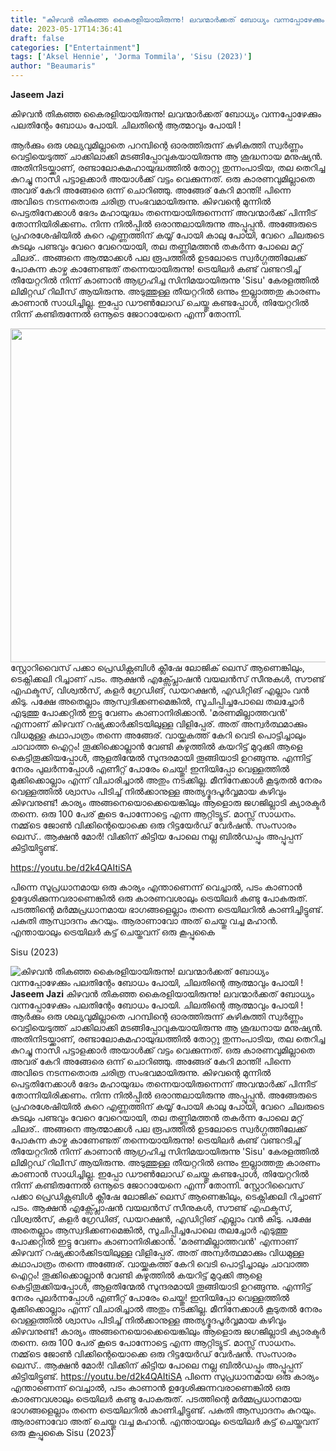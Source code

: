 ```yaml
---
title: "കിഴവൻ തികഞ്ഞ കൈരളിയായിരുന്നു! ലവന്മാർക്കത് ബോധ്യം വന്നപ്പോഴേക്കും പലതിന്റേം ബോധം പോയി, ചിലതിന്റെ ആത്മാവും പോയി !"
date: 2023-05-17T14:36:41
draft: false
categories: ["Entertainment"]
tags: ['Aksel Hennie', 'Jorma Tommila', 'Sisu (2023)']
author: "Beaumaris"
---
```


<strong>Jaseem Jazi</strong>

കിഴവൻ തികഞ്ഞ കൈരളിയായിരുന്നു! ലവന്മാർക്കത് ബോധ്യം വന്നപ്പോഴേക്കും പലതിന്റേം ബോധം പോയി. ചിലതിന്റെ ആത്മാവും പോയി !

ആർക്കും ഒരു ശല്യവുമില്ലാതെ പറമ്പിന്റെ ഓരത്തിരുന്ന് കുഴികുത്തി സ്വർണ്ണം വെട്ടിയെടുത്ത് ചാക്കിലാക്കി മടങ്ങിപ്പോവുകയായിരുന്നു ആ ശുദ്ധനായ മനുഷ്യൻ. അതിനിടയ്ക്കാണ്, രണ്ടാലോകമഹായുദ്ധത്തിൽ തോറ്റു തുന്നംപാടിയ, തല തെറിച്ച കുറച്ചു നാസി പട്ടാളക്കാർ അയാൾക്ക് വട്ടം വെക്കുന്നത്. ഒരു കാരണവുമില്ലാതെ അവര് കേറി അങ്ങേരെ ഒന്ന് ചൊറിഞ്ഞു. അങ്ങേര് കേറി മാന്തി! പിന്നെ അവിടെ നടന്നതൊരു ചരിത്ര സംഭവമായിരുന്നു. കിഴവന്റെ മുന്നിൽ പെട്ടതിനേക്കാൾ ഭേദം മഹായുദ്ധം തന്നെയായിരുന്നെന്ന് അവന്മാർക്ക് പിന്നീട് തോന്നിയിരിക്കണം. നിന്ന നിൽപ്പിൽ ഒരാന്തലായിരുന്നു അപ്പൂപ്പൻ. അങ്ങേരുടെ പ്രഹരശേഷിയിൽ കുറെ എണ്ണത്തിന് കയ്യ് പോയി കാലു പോയി, വേറെ ചിലരുടെ കുടലും പണ്ടവും വേറെ വേറെയായി, തല തണ്ണിമത്തൻ തകർന്ന പോലെ മറ്റ് ചിലര്.. അങ്ങനെ ആത്മാക്കൾ പല രൂപത്തിൽ ഉടലോടെ സ്വർഗ്ഗത്തിലേക്ക് പോകുന്ന കാഴ്ച കാണേണ്ടത് തന്നെയായിരുന്നു!
ട്രെയിലർ കണ്ട് വണ്ടറടിച്ച് തീയേറ്ററിൽ നിന്ന് കാണാൻ ആഗ്രഹിച്ച സിനിമയായിരുന്നു 'Sisu' കേരളത്തിൽ ലിമിറ്റഡ് റിലീസ് ആയിരുന്നു. അടുത്തുള്ള തീയറ്ററിൽ ഒന്നും ഇല്ലാത്തതു കാരണം കാണാൻ സാധിച്ചില്ല. ഇപ്പോ ഡൗൺലോഡ് ചെയ്തു കണ്ടപ്പോൾ, തിയേറ്ററിൽ നിന്ന് കണ്ടിരുന്നേൽ ഒന്നൂടെ ജോറായേനെ എന്ന് തോന്നി.

<a href="https://cdn.boolokam.com/articles/2023/05/ddddff.jpg"><img class="size-large wp-image-395861 aligncenter" src="https://cdn.boolokam.com/articles/2023/05/ddddff-1024x683.jpg" alt="" width="800" height="534" /></a>സ്റ്റോറിവൈസ് പക്കാ പ്രെഡിക്റ്റബിൾ ക്ലീഷേ ലോജിക് ലെസ് ആണെങ്കിലും, ടെക്നിക്കലി റിച്ചാണ് പടം. ആക്ഷൻ എക്സ്പ്ലോഷൻ വയലൻസ് സീനുകൾ, സൗണ്ട് എഫക്ടസ്, വിശ്വൽസ്, കളർ ഗ്രേഡിങ്, ഡയറക്ഷൻ, എഡിറ്റിങ് എല്ലാം വൻ കിടു. പക്ഷേ അതെല്ലാം ആസ്വദിക്കണമെങ്കിൽ, സൂചിപ്പിച്ചപോലെ തലച്ചോർ എടുത്തു പോക്കറ്റിൽ ഇട്ടു വേണം കാണാനിരിക്കാൻ. 'മരണമില്ലാത്തവൻ' എന്നാണ് കിഴവന് റഷ്യക്കാർക്കിടയിലുള്ള വിളിപ്പേര്. അത് അന്വർത്ഥമാക്കും വിധമുള്ള കഥാപാത്രം തന്നെ അങ്ങേര്. വായ്ക്കകത്ത് കേറി വെടി പൊട്ടിച്ചാലും ചാവാത്ത ഐറ്റം! തൂക്കിക്കൊല്ലാൻ വേണ്ടി കഴുത്തിൽ കയറിട്ട് മുറുക്കി ആളെ കെട്ടിതൂക്കിയപ്പോൾ, ആളതിന്മേൽ സുന്ദരമായി തൂങ്ങിയാടി ഉറങ്ങുന്നു. എന്നിട്ട് നേരം പുലർന്നപ്പോൾ എണീറ്റ് പോരേം ചെയ്തു! ഇനിയിപ്പോ വെള്ളത്തിൽ മുക്കിക്കൊല്ലാം എന്ന് വിചാരിച്ചാൽ അതും നടക്കില്ല. മീനിനേക്കാൾ കൂടുതൽ നേരം വെള്ളത്തിൽ ശ്വാസം പിടിച്ച് നിൽക്കാനുള്ള അത്യദ്ഭുദപൂർവ്വമായ കഴിവും കിഴവനുണ്ട്! കാര്യം അങ്ങനെയൊക്കെയെങ്കിലും ആളൊരു ജഗജില്ലാടി ക്യാരക്ടർ തന്നെ. ഒരു 100 പേര് കൂടെ പോന്നോട്ടെ എന്ന ആറ്റിട്യൂട്. മാസ്സ് സാധനം. നമ്മ്‌ടെ ജോൺ വിക്കിന്റെയൊക്കെ ഒരു റിട്ടയേർഡ് വേർഷൻ. സംസാരം ലെസ്.. ആക്ഷൻ മോർ! വിക്കിന് കിട്ടിയ പോലെ നല്ല ബിൽഡപ്പും അപ്പൂപ്പന് കിട്ടിയിട്ടുണ്ട്.

https://youtu.be/d2k4QAItiSA

പിന്നെ സുപ്രധാനമായ ഒരു കാര്യം എന്താണെന്ന് വെച്ചാൽ, പടം കാണാൻ ഉദ്ദേശിക്കുന്നവരാണെങ്കിൽ ഒരു കാരണവശാലും ട്രെയിലർ കണ്ടു പോകരുത്. പടത്തിന്റെ മർമ്മപ്രധാനമായ ഭാഗങ്ങളെല്ലാം തന്നെ ട്രെയിലറിൽ കാണിച്ചിട്ടുണ്ട്. പകുതി ആസ്വാദനം കുറയും. ആരാണാവോ അത് ചെയ്തു വച്ച മഹാൻ. എന്തായാലും ട്രെയിലർ കട്ട് ചെയ്തവന് ഒരു കൂപ്പുകൈ

Sisu (2023)


![കിഴവൻ തികഞ്ഞ കൈരളിയായിരുന്നു! ലവന്മാർക്കത് ബോധ്യം വന്നപ്പോഴേക്കും പലതിന്റേം ബോധം പോയി, ചിലതിന്റെ ആത്മാവും പോയി !](https://cdn.boolokam.com/articles/2023/05/ddddff-1024x683.jpg)**Jaseem Jazi** കിഴവൻ തികഞ്ഞ കൈരളിയായിരുന്നു! ലവന്മാർക്കത് ബോധ്യം വന്നപ്പോഴേക്കും പലതിന്റേം ബോധം പോയി. ചിലതിന്റെ ആത്മാവും പോയി ! ആർക്കും ഒരു ശല്യവുമില്ലാതെ പറമ്പിന്റെ ഓരത്തിരുന്ന് കുഴികുത്തി സ്വർണ്ണം വെട്ടിയെടുത്ത് ചാക്കിലാക്കി മടങ്ങിപ്പോവുകയായിരുന്നു ആ ശുദ്ധനായ മനുഷ്യൻ. അതിനിടയ്ക്കാണ്, രണ്ടാലോകമഹായുദ്ധത്തിൽ തോറ്റു തുന്നംപാടിയ, തല തെറിച്ച കുറച്ചു നാസി പട്ടാളക്കാർ അയാൾക്ക് വട്ടം വെക്കുന്നത്. ഒരു കാരണവുമില്ലാതെ അവര് കേറി അങ്ങേരെ ഒന്ന് ചൊറിഞ്ഞു. അങ്ങേര് കേറി മാന്തി! പിന്നെ അവിടെ നടന്നതൊരു ചരിത്ര സംഭവമായിരുന്നു. കിഴവന്റെ മുന്നിൽ പെട്ടതിനേക്കാൾ ഭേദം മഹായുദ്ധം തന്നെയായിരുന്നെന്ന് അവന്മാർക്ക് പിന്നീട് തോന്നിയിരിക്കണം. നിന്ന നിൽപ്പിൽ ഒരാന്തലായിരുന്നു അപ്പൂപ്പൻ. അങ്ങേരുടെ പ്രഹരശേഷിയിൽ കുറെ എണ്ണത്തിന് കയ്യ് പോയി കാലു പോയി, വേറെ ചിലരുടെ കുടലും പണ്ടവും വേറെ വേറെയായി, തല തണ്ണിമത്തൻ തകർന്ന പോലെ മറ്റ് ചിലര്.. അങ്ങനെ ആത്മാക്കൾ പല രൂപത്തിൽ ഉടലോടെ സ്വർഗ്ഗത്തിലേക്ക് പോകുന്ന കാഴ്ച കാണേണ്ടത് തന്നെയായിരുന്നു! ട്രെയിലർ കണ്ട് വണ്ടറടിച്ച് തീയേറ്ററിൽ നിന്ന് കാണാൻ ആഗ്രഹിച്ച സിനിമയായിരുന്നു 'Sisu' കേരളത്തിൽ ലിമിറ്റഡ് റിലീസ് ആയിരുന്നു. അടുത്തുള്ള തീയറ്ററിൽ ഒന്നും ഇല്ലാത്തതു കാരണം കാണാൻ സാധിച്ചില്ല. ഇപ്പോ ഡൗൺലോഡ് ചെയ്തു കണ്ടപ്പോൾ, തിയേറ്ററിൽ നിന്ന് കണ്ടിരുന്നേൽ ഒന്നൂടെ ജോറായേനെ എന്ന് തോന്നി. [](https://cdn.boolokam.com/articles/2023/05/ddddff.jpg)സ്റ്റോറിവൈസ് പക്കാ പ്രെഡിക്റ്റബിൾ ക്ലീഷേ ലോജിക് ലെസ് ആണെങ്കിലും, ടെക്നിക്കലി റിച്ചാണ് പടം. ആക്ഷൻ എക്സ്പ്ലോഷൻ വയലൻസ് സീനുകൾ, സൗണ്ട് എഫക്ടസ്, വിശ്വൽസ്, കളർ ഗ്രേഡിങ്, ഡയറക്ഷൻ, എഡിറ്റിങ് എല്ലാം വൻ കിടു. പക്ഷേ അതെല്ലാം ആസ്വദിക്കണമെങ്കിൽ, സൂചിപ്പിച്ചപോലെ തലച്ചോർ എടുത്തു പോക്കറ്റിൽ ഇട്ടു വേണം കാണാനിരിക്കാൻ. 'മരണമില്ലാത്തവൻ' എന്നാണ് കിഴവന് റഷ്യക്കാർക്കിടയിലുള്ള വിളിപ്പേര്. അത് അന്വർത്ഥമാക്കും വിധമുള്ള കഥാപാത്രം തന്നെ അങ്ങേര്. വായ്ക്കകത്ത് കേറി വെടി പൊട്ടിച്ചാലും ചാവാത്ത ഐറ്റം! തൂക്കിക്കൊല്ലാൻ വേണ്ടി കഴുത്തിൽ കയറിട്ട് മുറുക്കി ആളെ കെട്ടിതൂക്കിയപ്പോൾ, ആളതിന്മേൽ സുന്ദരമായി തൂങ്ങിയാടി ഉറങ്ങുന്നു. എന്നിട്ട് നേരം പുലർന്നപ്പോൾ എണീറ്റ് പോരേം ചെയ്തു! ഇനിയിപ്പോ വെള്ളത്തിൽ മുക്കിക്കൊല്ലാം എന്ന് വിചാരിച്ചാൽ അതും നടക്കില്ല. മീനിനേക്കാൾ കൂടുതൽ നേരം വെള്ളത്തിൽ ശ്വാസം പിടിച്ച് നിൽക്കാനുള്ള അത്യദ്ഭുദപൂർവ്വമായ കഴിവും കിഴവനുണ്ട്! കാര്യം അങ്ങനെയൊക്കെയെങ്കിലും ആളൊരു ജഗജില്ലാടി ക്യാരക്ടർ തന്നെ. ഒരു 100 പേര് കൂടെ പോന്നോട്ടെ എന്ന ആറ്റിട്യൂട്. മാസ്സ് സാധനം. നമ്മ്‌ടെ ജോൺ വിക്കിന്റെയൊക്കെ ഒരു റിട്ടയേർഡ് വേർഷൻ. സംസാരം ലെസ്.. ആക്ഷൻ മോർ! വിക്കിന് കിട്ടിയ പോലെ നല്ല ബിൽഡപ്പും അപ്പൂപ്പന് കിട്ടിയിട്ടുണ്ട്. https://youtu.be/d2k4QAItiSA പിന്നെ സുപ്രധാനമായ ഒരു കാര്യം എന്താണെന്ന് വെച്ചാൽ, പടം കാണാൻ ഉദ്ദേശിക്കുന്നവരാണെങ്കിൽ ഒരു കാരണവശാലും ട്രെയിലർ കണ്ടു പോകരുത്. പടത്തിന്റെ മർമ്മപ്രധാനമായ ഭാഗങ്ങളെല്ലാം തന്നെ ട്രെയിലറിൽ കാണിച്ചിട്ടുണ്ട്. പകുതി ആസ്വാദനം കുറയും. ആരാണാവോ അത് ചെയ്തു വച്ച മഹാൻ. എന്തായാലും ട്രെയിലർ കട്ട് ചെയ്തവന് ഒരു കൂപ്പുകൈ Sisu (2023)
